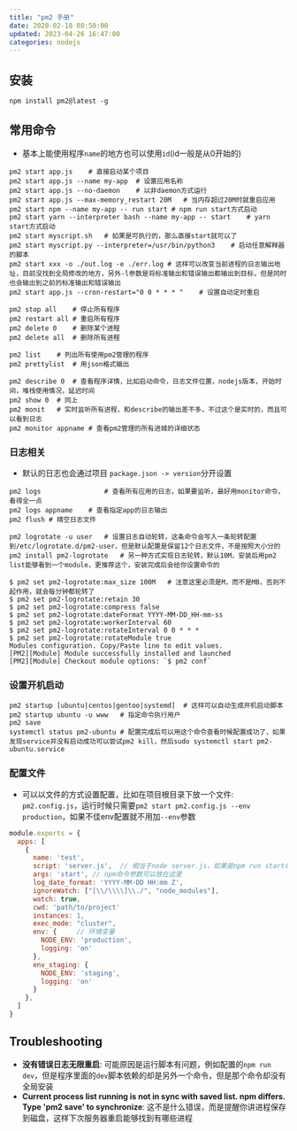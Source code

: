 ```yaml
---
title: "pm2 手册"
date: 2020-02-18 08:50:00
updated: 2023-04-26 16:47:00
categories: nodejs
---
```


## 安装

```shell
npm install pm2@latest -g
```

## 常用命令

- 基本上能使用程序`name`的地方也可以使用`id`(id一般是从0开始的)

```shell
pm2 start app.js	# 直接启动某个项目
pm2 start app.js --name my-app	# 设置应用名称
pm2 start app.js --no-daemon	# 以非daemon方式运行
pm2 start app.js --max-memory_restart 20M	# 当内存超过20M时就重启应用
pm2 start npm --name my-app -- run start # npm run start方式启动
pm2 start yarn --interpreter bash --name my-app -- start	# yarn start方式启动
pm2 start myscript.sh	# 如果是可执行的，那么直接start就可以了
pm2 start myscript.py --interpreter=/usr/bin/python3	# 启动任意解释器的脚本
pm2 start xxx -o ./out.log -e ./err.log	# 这样可以改变当前进程的日志输出地址，目前没找到全局修改的地方，另外-l参数是将标准输出和错误输出都输出到目标，但是同时也会输出到之前的标准输出和错误输出
pm2 start app.js --cron-restart="0 0 * * * "	# 设置自动定时重启 

pm2 stop all	# 停止所有程序
pm2 restart all	# 重启所有程序
pm2 delete 0	# 删除某个进程
pm2 delete all	# 删除所有进程

pm2 list	# 列出所有使用pm2管理的程序
pm2 prettylist	# 用json格式输出

pm2 describe 0	# 查看程序详情，比如启动命令，日志文件位置，nodejs版本，开始时间，堆栈使用情况，延迟时间
pm2 show 0	# 同上
pm2 monit	# 实时监听所有进程，和describe的输出差不多，不过这个是实时的，而且可以看到日志
pm2 monitor appname	# 查看pm2管理的所有进城的详细状态
```

<!--more-->

### 日志相关

- 默认的日志也会通过项目 `package.json -> version`分开设置

```shell
pm2 logs				# 查看所有应用的日志，如果要监听，最好用monitor命令，看得全一点
pm2 logs appname	# 查看指定app的日志输出
pm2 flush # 晴空日志文件

pm2 logrotate -u user	# 设置日志自动轮转，这条命令会写入一条轮转配置到/etc/logrotate.d/pm2-user，但是默认配置是保留12个日志文件，不是按照大小分的
pm2 install pm2-logrotate	# 另一种方式实现日志轮转，默认10M，安装后用pm2 list能够看到一个module，更推荐这个，安装完成后会给你设置命令的

$ pm2 set pm2-logrotate:max_size 100M	# 注意这里必须是M，而不是MB，否则不起作用，就会每分钟都轮转了
$ pm2 set pm2-logrotate:retain 30
$ pm2 set pm2-logrotate:compress false
$ pm2 set pm2-logrotate:dateFormat YYYY-MM-DD_HH-mm-ss
$ pm2 set pm2-logrotate:workerInterval 60
$ pm2 set pm2-logrotate:rotateInterval 0 0 * * *
$ pm2 set pm2-logrotate:rotateModule true
Modules configuration. Copy/Paste line to edit values.
[PM2][Module] Module successfully installed and launched
[PM2][Module] Checkout module options: `$ pm2 conf`
```

### 设置开机启动

```shell
pm2 startup [ubuntu|centos|gentoo|systemd]	# 这样可以自动生成开机启动脚本
pm2 startup ubuntu -u www	# 指定命令执行用户
pm2 save
systemctl status pm2-ubuntu	# 配置完成后可以用这个命令查看时候配置成功了，如果发现service并没有启动成功可以尝试pm2 kill，然后sudo systemctl start pm2-ubuntu.service
```

### 配置文件

- 可以以文件的方式设置配置，比如在项目根目录下放一个文件: `pm2.config.js`，运行时候只需要`pm2 start pm2.config.js --env production`，如果不佳env配置就不用加`--env`参数

```javascript
module.exports = {
  apps: [
    {
      name: 'test',
      script: 'server.js',	// 相当于node server.js，如果是npm run start命令，那么script就写npm，args里面放start
      args: 'start', // npm命令参数可以放在这里
      log_date_format: 'YYYY-MM-DD HH:mm Z',
      ignoreWatch: ["[\\/\\\\]\\./", "node_modules"],
      watch: true,
      cwd: 'path/to/project'
      instances: 1,
      exec_mode: "cluster",
      env: {	 // 环境变量
        NODE_ENV: 'production',
        logging: 'on'
      },
      env_staging: {
        NODE_ENV: 'staging',
        logging: 'on'
      }
    },
  ]
}
```

## Troubleshooting

- **没有错误日志无限重启**: 可能原因是运行脚本有问题，例如配置的`npm run dev`，但是程序里面的`dev`脚本依赖的却是另外一个命令，但是那个命令却没有全局安装
- **Current process list running is not in sync with saved list. npm differs. Type 'pm2 save' to synchronize**: 这不是什么错误，而是提醒你讲进程保存到磁盘，这样下次服务器重启能够找到有哪些进程

